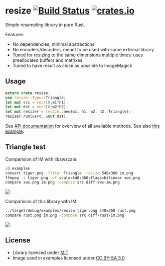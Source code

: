 # resize [![Build Status](https://travis-ci.org/PistonDevelopers/resize.png?branch=master)](https://travis-ci.org/PistonDevelopers/resize) [![crates.io](https://img.shields.io/crates/v/resize.svg)](https://crates.io/crates/resize)

Simple resampling library in pure Rust.

Features:
* No dependencies, minimal abstractions
* No encoders/decoders, meant to be used with some external library
* Tuned for resizing to the same dimensions multiple times: uses preallocated buffers and matrixes
* Tuned to have result as close as possible to ImageMagick

## Usage

```rust
extern crate resize;
use resize::Type::Triangle;
let mut src = vec![0;w1*h1];
let mut dst = vec![0;w2*h2];
let mut resizer = resize::new(w1, h1, w2, h2, Triangle);
resizer.run(&src, &mut dst);
```

See [API documentation](http://docs.piston.rs/resize/resize/) for overview of all available methods. See also [this example](examples/resize.rs).

## Triangle test

Comparision of IM with libswscale:

```bash
cd examples
convert tiger.png -filter Triangle -resize 540x360 im.png
ffmpeg -i tiger.png -vf scale=540:360:flags=bilinear sws.png
compare sws.png im.png -compose src diff-sws-im.png
```

![](https://raw.githubusercontent.com/PistonDevelopers/resize/master/examples/diff-sws-im.png)

Comparision of this library with IM:

```bash
../target/debug/examples/resize tiger.png 540x360 rust.png
compare rust.png im.png -compose src diff-rust-im.png
```

![](https://raw.githubusercontent.com/PistonDevelopers/resize/master/examples/diff-rust-im.png)

## License

* Library licensed under [MIT](LICENSE)
* Image used in examples licensed under [CC BY-SA 3.0](https://commons.wikimedia.org/wiki/File%3A08-2011._Panthera_tigris_tigris_-_Texas_Park_-_Lanzarote_-TP04.jpg)
